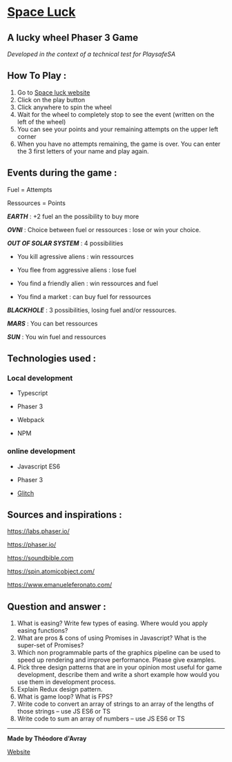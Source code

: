 # [Space Luck](https://space-luck.glitch.me/)
## A lucky wheel Phaser 3 Game
_Developed in the context of a technical test for PlaysafeSA_

## How To Play :
1. Go to [Space luck website](https://space-luck.glitch.me/)
2. Click on the play button
3. Click anywhere to spin the wheel
4. Wait for the wheel to completely stop to see the event (written on the left of the wheel)
5. You can see your points and your remaining attempts on the upper left corner
6. When you have no attempts remaining, the game is over. You can enter the 3 first letters of your name and play again.

## Events during the game :
Fuel = Attempts

Ressources = Points

**_EARTH_** : +2 fuel an the possibility to buy more

**_OVNI_** : Choice between fuel or ressources : lose or win your choice.

**_OUT OF SOLAR SYSTEM_** : 4 possibilities

   - You kill agressive aliens : win ressources
    
   - You flee from aggressive aliens : lose fuel
    
   - You find a friendly alien : win ressources and fuel
    
   - You find a market : can buy fuel for ressources
    
**_BLACKHOLE_** : 3 possibilities, losing fuel and/or ressources.

**_MARS_** : You can bet ressources

**_SUN_** : You win fuel and ressources

## Technologies used :
### Local development
- Typescript

- Phaser 3

- Webpack

- NPM

### online development
- Javascript ES6

- Phaser 3

- [Glitch](https://glitch.com/)

## Sources and inspirations :
https://labs.phaser.io/

https://phaser.io/

https://soundbible.com

https://spin.atomicobject.com/

https://www.emanueleferonato.com/

## Question and answer :
1. What is easing? Write few types of easing. Where would you apply easing functions? 
2. What are pros & cons of using Promises in Javascript?  What is the super-set of Promises?
3. Which non programmable parts of the graphics pipeline can be used to speed up
rendering and improve performance. Please give examples.
4. Pick three design patterns that are in your opinion most useful for game development, describe them and write a short example how would you use them in development process.
5. Explain Redux design pattern.
6. What is game loop? What is FPS?
7. Write code to convert an array of strings to an array of the lengths of those strings – use JS ES6 or TS
8. Write code to sum an array of numbers – use JS ES6 or TS


***
**Made by Théodore d'Avray**

[Website](https://theodore-davray.eu/)
